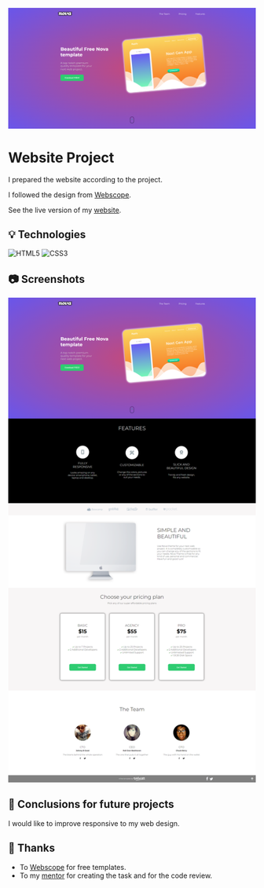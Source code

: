 ![](./assets/website-screen.png)

# Website Project

I prepared the website according to the project.

I followed the design from [Webscope](https://themewagon.com/themes/project-app-showasing-onepage-bootstrap-template-free-nova/).

See the live version of my [website](https://kubi33.github.io/task-html-and-css-basics/).

## :bulb: Technologies
![HTML5](https://img.shields.io/badge/html5-%23E34F26.svg?style=for-the-badge&logo=html5&logoColor=white) ![CSS3](https://img.shields.io/badge/css3-%231572B6.svg?style=for-the-badge&logo=css3&logoColor=white)

## :camera: Screenshots
![](./assets/website-screen2.png)

## :thought_balloon: Conclusions for future projects

I would like to improve responsive to my web design.

## :clap: Thanks
- To [Webscope](https://themewagon.com/themes/project-app-showasing-onepage-bootstrap-template-free-nova/) for free templates.
- To my [mentor](https://github.com/devmentor-pl) for creating the task and for the code review.